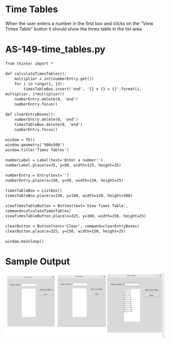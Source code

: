 Time Tables
========================================================

When the user enters a number in the first box and clicks on the "View Times Table" button it should show the times table in the list area.


AS-149-time_tables.py
========================================================
```Python3
from tkinter import *

def calculateTimesTables():
    multiplier = int(numberEntry.get())
    for i in range(1, 13):
        timesTableBox.insert('end', '{} x {} = {}'.format(i, multiplier, i*multiplier))
    numberEntry.delete(0, 'end')
    numberEntry.focus()

def clearEntryBoxes():
    numberEntry.delete(0, 'end')
    timesTableBox.delete(0, 'end')
    numberEntry.focus()

window = Tk()
window.geometry('500x500')
window.title('Times Tables')

numberLabel = Label(text='Enter a number:')
numberLabel.place(x=25, y=50, width=125, height=25)

numberEntry = Entry(text='')
numberEntry.place(x=150, y=50, width=150, height=25)

timesTableBox = Listbox()
timesTableBox.place(x=150, y=100, width=150, height=300)

viewTimesTableButton = Button(text='View Times Table', command=calculateTimesTables)
viewTimesTableButton.place(x=325, y=100, width=150, height=25)

clearButton = Button(text='Clear', command=clearEntryBoxes)
clearButton.place(x=325, y=150, width=150, height=25)

window.mainloop()

```

Sample Output
========================================================

![Sample output Time Tables](https://github.com/nihathalici/Python-By-Example/blob/main/Alternative-Solutions/CHL-149-Time-Tables/AS-149-time_tables_sample_output.png)
